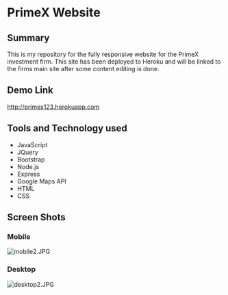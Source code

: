 # PrimeX Website #

## Summary ##

This is my repository for the fully responsive website for the PrimeX investment firm.  This site has been deployed to Heroku and will be linked to the firms main site after some content editing is done.

## Demo Link ##
http://primex123.herokuapp.com

## Tools and Technology used ##

* JavaScript
* JQuery
* Bootstrap
* Node.js
* Express
* Google Maps API
* HTML
* CSS

## Screen Shots ##

### Mobile ###
![mobile2.JPG](https://bitbucket.org/repo/qGRB8b/images/2593366389-mobile2.JPG)

### Desktop ###
![desktop2.JPG](https://bitbucket.org/repo/qGRB8b/images/2654177017-desktop2.JPG)